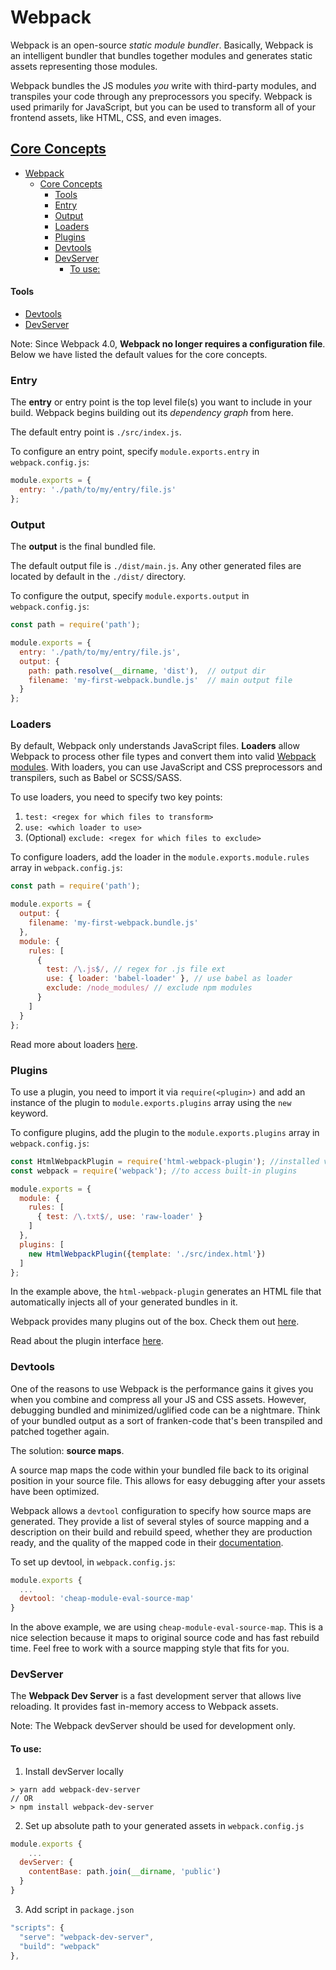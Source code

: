 
# Webpack

Webpack is an open-source *static module bundler*. Basically, Webpack is an intelligent bundler that bundles together modules and generates static assets representing those modules.

Webpack bundles the JS modules *you* write with third-party modules, and transpiles your code through any preprocessors you specify. Webpack is used primarily for JavaScript, but you can be used to transform all of your frontend assets, like HTML, CSS, and even images.

<!-- The end result: a single bundled JavaScript file. -->

## [Core Concepts](https://webpack.js.org/concepts/)
- [Webpack](#webpack)
  - [Core Concepts](#core-concepts)
      - [Tools](#tools)
    - [Entry](#entry)
    - [Output](#output)
    - [Loaders](#loaders)
    - [Plugins](#plugins)
    - [Devtools](#devtools)
    - [DevServer](#devserver)
      - [To use:](#to-use)

#### Tools
- [Devtools](#devtools)
- [DevServer](#devserver)


Note: Since Webpack 4.0, **Webpack no longer requires a configuration file**. Below we have listed the default values for the core concepts.

### Entry
The **entry** or entry point is the top level file(s) you want to include in your build. Webpack begins building out its *dependency graph* from here.

The default entry point is `./src/index.js`.

To configure an entry point, specify `module.exports.entry` in `webpack.config.js`:
```js
module.exports = {
  entry: './path/to/my/entry/file.js'
};
```

### Output 
The **output** is the final bundled file.

The default output file is `./dist/main.js`. Any other generated files are located by default in the `./dist/` directory.

To configure the output, specify `module.exports.output` in `webpack.config.js`:
```js
const path = require('path');

module.exports = {
  entry: './path/to/my/entry/file.js',
  output: {
    path: path.resolve(__dirname, 'dist'),	// output dir
    filename: 'my-first-webpack.bundle.js'	// main output file
  }
};
```

### Loaders 
By default, Webpack only understands JavaScript files. **Loaders** allow Webpack to process other file types and convert them into valid [Webpack modules](https://webpack.js.org/concepts/modules/). With loaders, you can use JavaScript and CSS preprocessors and transpilers, such as Babel or SCSS/SASS. 

To use loaders, you need to specify two key points:
1. `test: <regex for which files to transform>`
2. `use: <which loader to use>`
3. (Optional) `exclude: <regex for which files to exclude>` 

To configure loaders, add the loader in the `module.exports.module.rules` array in `webpack.config.js`:
```js
const path = require('path');

module.exports = {
  output: {
    filename: 'my-first-webpack.bundle.js'
  },
  module: {
    rules: [
      { 
      	test: /\.js$/, // regex for .js file ext
      	use: { loader: 'babel-loader' }, // use babel as loader
      	exclude: /node_modules/	// exclude npm modules
      }
    ]
  }
};
```

Read more about loaders [here](https://webpack.js.org/concepts/loaders/).

### Plugins

To use a plugin, you need to import it via `require(<plugin>)` and add an instance of the plugin to `module.exports.plugins` array using the `new` keyword.

To configure plugins, add the plugin to the `module.exports.plugins` array in `webpack.config.js`:
```js
const HtmlWebpackPlugin = require('html-webpack-plugin'); //installed via npm
const webpack = require('webpack'); //to access built-in plugins

module.exports = {
  module: {
    rules: [
      { test: /\.txt$/, use: 'raw-loader' }
    ]
  },
  plugins: [
    new HtmlWebpackPlugin({template: './src/index.html'})
  ]
};
```
In the example above, the `html-webpack-plugin` generates an HTML file that automatically injects all of your generated bundles in it.

Webpack provides many plugins out of the box. Check them out [here](https://webpack.js.org/plugins/).

Read about the plugin interface [here](https://webpack.js.org/api/plugins).

### Devtools
One of the reasons to use Webpack is the performance gains it gives you when you combine and compress all your JS and CSS assets. However, debugging bundled and minimized/uglified code can be a nightmare. Think of your bundled output as a sort of franken-code that's been transpiled and patched together again.

The solution: **source maps**. 

A source map maps the code within your bundled file back to its original position in your source file. This allows for easy debugging after your assets have been optimized.

Webpack allows a `devtool` configuration to specify how source maps are generated. They provide a list of several styles of source mapping and a description on their build and rebuild speed, whether they are production ready, and the quality of the mapped code in their [documentation](https://webpack.js.org/configuration/devtool/).

To set up devtool, in `webpack.config.js`:
```js
module.exports {
  ...
  devtool: 'cheap-module-eval-source-map'
}
```
In the above example, we are using `cheap-module-eval-source-map`. This is a nice selection because it maps to original source code and has fast rebuild time. Feel free to work with a source mapping style that fits for you.

### DevServer
The **Webpack Dev Server** is a fast development server that allows live reloading. It provides fast in-memory access to Webpack assets. 

Note: The Webpack devServer should be used for development only.

#### To use:
1. Install devServer locally
```
> yarn add webpack-dev-server
// OR
> npm install webpack-dev-server
```
2. Set up absolute path to your generated assets in `webpack.config.js`
```js
module.exports {
    ...
  devServer: {
    contentBase: path.join(__dirname, 'public')
  }
}
```
3. Add script in `package.json`
```js 
"scripts": {
  "serve": "webpack-dev-server",
  "build": "webpack"
},
```